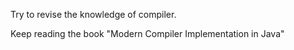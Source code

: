 Try to revise the knowledge of compiler.

Keep reading the book "Modern Compiler Implementation in Java"
